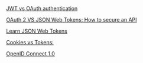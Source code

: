 
[JWT vs OAuth authentication](https://stackoverflow.com/questions/39909419/jwt-vs-oauth-authentication)

[OAuth 2 VS JSON Web Tokens: 
How to secure an API](http://www.seedbox.com/en/blog/2015/06/05/oauth-2-vs-json-web-tokens-comment-securiser-un-api/)


[Learn JSON Web Tokens](https://auth0.com/learn/json-web-tokens/)


[Cookies vs Tokens:](https://auth0.com/blog/cookies-vs-tokens-definitive-guide/)

[OpenID Connect 1.0](https://openid.net/specs/openid-connect-core-1_0.html#StandardClaims)

